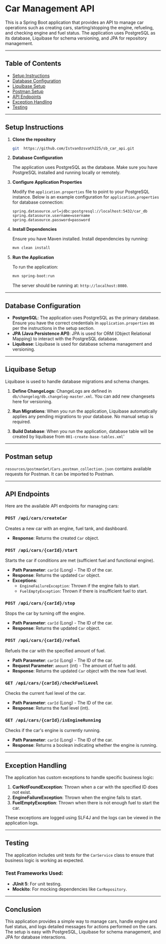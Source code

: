 
# Car Management API

This is a Spring Boot application that provides an API to manage car operations such as creating cars, starting/stopping the engine, refueling, and checking engine and fuel status. The application uses PostgreSQL as its database, Liquibase for schema versioning, and JPA for repository management.

---

## Table of Contents
- [Setup Instructions](#setup-instructions)
- [Database Configuration](#database-configuration)
- [Liquibase Setup](#liquibase-setup)
- [Postman Setup](#postman-setup)
- [API Endpoints](#api-endpoints)
- [Exception Handling](#exception-handling)
- [Testing](#testing)

---

## Setup Instructions

1. **Clone the repository**
   ```bash
   git  https://github.com/IstvanOzsvath225/sb_car_api.git
   ```

2. **Database Configuration**
   
   The application uses PostgreSQL as the database. Make sure you have PostgreSQL installed and running locally or remotely.

3. **Configure Application Properties**

   Modify the `application.properties` file to point to your PostgreSQL instance. Below is an example configuration for `application.properties` for database connection:

   ```properties
   spring.datasource.url=jdbc:postgresql://localhost:5432/car_db
   spring.datasource.username=username
   spring.datasource.password=password
   ```

4. **Install Dependencies**

   Ensure you have Maven installed. Install dependencies by running:
   ```bash
   mvn clean install
   ```

5. **Run the Application**

   To run the application:
   ```bash
   mvn spring-boot:run
   ```

   The server should be running at: `http://localhost:8080`.

---

## Database Configuration

- **PostgreSQL**: The application uses PostgreSQL as the primary database. Ensure you have the correct credentials in `application.properties` as per the instructions in the setup section.
- **JPA (Java Persistence API)**: JPA is used for ORM (Object Relational Mapping) to interact with the PostgreSQL database.
- **Liquibase**: Liquibase is used for database schema management and versioning.

---

## Liquibase Setup

Liquibase is used to handle database migrations and schema changes.

1. **Define ChangeLogs**: 
   ChangeLogs are defined in `db/changelog/db.changelog-master.xml`. You can add new changesets here for versioning.
   
2. **Run Migrations**: 
   When you run the application, Liquibase automatically applies any pending migrations to your database. No manual setup is required.
3. **Build Database**:
   When you run the application, database table will be created by liquibase from `001-create-base-tables.xml`'
---
## Postman setup
`resources/postmanSet/Cars.postman_collection.json` contains available requests for Postman. It can be imported to Postman.

---
## API Endpoints
Here are the available API endpoints for managing cars:

### `POST /api/cars/createCar`
Creates a new car with an engine, fuel tank, and dashboard.

- **Response**: Returns the created `Car` object.
  
### `POST /api/cars/{carId}/start`
Starts the car if conditions are met (sufficient fuel and functional engine).

- **Path Parameter**: `carId` (Long) - The ID of the car.
- **Response**: Returns the updated `Car` object.
- **Exceptions**:
  - `EngineFailureException`: Thrown if the engine fails to start.
  - `FuelEmptyException`: Thrown if there is insufficient fuel to start.

### `POST /api/cars/{carId}/stop`
Stops the car by turning off the engine.

- **Path Parameter**: `carId` (Long) - The ID of the car.
- **Response**: Returns the updated `Car` object.
  
### `POST /api/cars/{carId}/refuel`
Refuels the car with the specified amount of fuel.

- **Path Parameter**: `carId` (Long) - The ID of the car.
- **Request Parameter**: `amount` (int) - The amount of fuel to add.
- **Response**: Returns the updated `Car` object with the new fuel level.

### `GET /api/cars/{carId}/checkFuelLevel`
Checks the current fuel level of the car.

- **Path Parameter**: `carId` (Long) - The ID of the car.
- **Response**: Returns the fuel level (int).

### `GET /api/cars/{carId}/isEngineRunning`
Checks if the car's engine is currently running.

- **Path Parameter**: `carId` (Long) - The ID of the car.
- **Response**: Returns a boolean indicating whether the engine is running.

---

## Exception Handling

The application has custom exceptions to handle specific business logic:

1. **CarNotFoundException**: Thrown when a car with the specified ID does not exist.
2. **EngineFailureException**: Thrown when the engine fails to start.
3. **FuelEmptyException**: Thrown when there is not enough fuel to start the car.

These exceptions are logged using SLF4J and the logs can be viewed in the application logs.

---

## Testing

The application includes unit tests for the `CarService` class to ensure that business logic is working as expected.

### Test Frameworks Used:
- **JUnit 5**: For unit testing.
- **Mockito**: For mocking dependencies like `CarRepository`.
---

## Conclusion

This application provides a simple way to manage cars, handle engine and fuel status, and logs detailed messages for actions performed on the cars. The setup is easy with PostgreSQL, Liquibase for schema management, and JPA for database interactions. 
